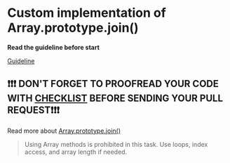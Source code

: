 # Custom implementation of Array.prototype.join()

**Read the guideline before start**

[Guideline](https://Artem193/mate-academy/js_task-guideline/blob/master/README.md)

## ❗️❗️❗️ DON'T FORGET TO PROOFREAD YOUR CODE WITH [CHECKLIST](https://github.com/mate-academy/js_array-method-join/blob/master/checklist.md) BEFORE SENDING YOUR PULL REQUEST❗️❗️❗️

Read more about [Array.prototype.join()](https://developer.mozilla.org/en-US/docs/Web/JavaScript/Reference/Global_Objects/Array/join)

> Using Array methods is prohibited in this task. Use loops, index access, and array length if needed.
